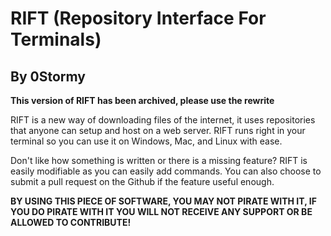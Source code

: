 # RIFT (Repository Interface For Terminals)
## By 0Stormy

**This version of RIFT has been archived, please use the rewrite**

RIFT is a new way of downloading files of the internet, it uses repositories that anyone can setup and host on a web server. RIFT runs right in your terminal so you can use it on Windows, Mac, and Linux with ease.

Don't like how something is written or there is a missing feature? RIFT is easily modifiable as you can easily add commands. You can also choose to submit a pull request on the Github if the feature useful enough.

**BY USING THIS PIECE OF SOFTWARE, YOU MAY NOT PIRATE WITH IT, IF YOU DO PIRATE WITH IT YOU WILL NOT RECEIVE ANY SUPPORT OR BE ALLOWED TO CONTRIBUTE!**